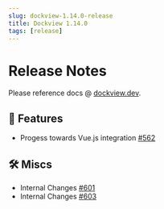 ```yaml
---
slug: dockview-1.14.0-release
title: Dockview 1.14.0
tags: [release]
---
```


# Release Notes

Please reference docs @ [dockview.dev](https://dockview.dev).

## 🚀 Features

- Progess towards Vue.js integration [#562](https://github.com/mathuo/dockview/issues/562)

## 🛠 Miscs

- Internal Changes [#601](https://github.com/mathuo/dockview/issues/601)
- Internal Changes [#603](https://github.com/mathuo/dockview/issues/603)


